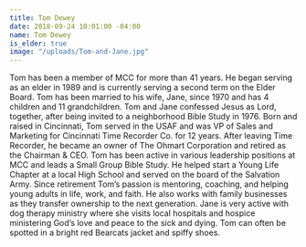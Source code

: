 ```yaml
---
title: Tom Dewey
date: 2018-09-24 10:01:00 -04:00
name: Tom Dewey
is_elder: true
image: "/uploads/Tom-and-Jane.jpg"
---
```


Tom has been a member of MCC for more than 41 years. He began serving as an elder in 1989 and is currently serving a second term on the Elder Board. Tom has been married to his wife, Jane, since 1970 and has 4 children and 11 grandchildren. Tom and Jane confessed Jesus as Lord, together, after being invited to a neighborhood Bible Study in 1976. Born and raised in Cincinnati, Tom served in the USAF and was VP of Sales and Marketing for Cincinnati Time Recorder Co. for 12 years. After leaving Time Recorder, he became an owner of The Ohmart Corporation and retired as the Chairman & CEO. Tom has been active in various leadership positions at MCC and leads a Small Group Bible Study. He helped start a Young Life Chapter at a local High School and served on the board of the Salvation Army. Since retirement Tom’s passion is mentoring, coaching, and helping young adults in life, work, and faith. He also works with family businesses as they transfer ownership to the next generation. Jane is very active with dog therapy ministry where she visits local hospitals and hospice ministering God’s love and peace to the sick and dying. Tom can often be spotted in a bright red Bearcats jacket and spiffy shoes.
